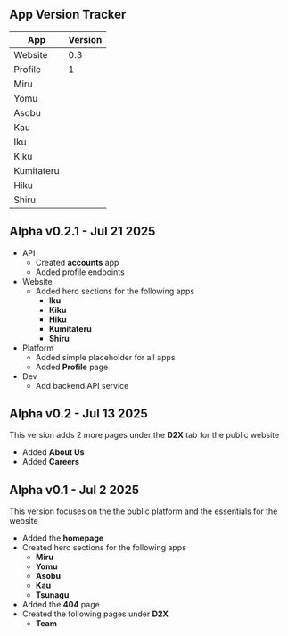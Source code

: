 ## App Version Tracker
| App        | Version |
| ---------- | ------- |
| Website    | 0.3     |
| Profile    | 1       |
| Miru       |         |
| Yomu       |         |
| Asobu      |         |
| Kau        |         |
| Iku        |         |
| Kiku       |         |
| Kumitateru |         |
| Hiku       |         |
| Shiru      |         |
## Alpha v0.2.1 - Jul 21 2025
- API
	-  Created **accounts** app
	- Added profile endpoints
- Website
	- Added hero sections for the following apps
		- **Iku**
		- **Kiku**
		- **Hiku**
		- **Kumitateru**
		- **Shiru**
- Platform
	- Added simple placeholder for all apps
	- Added **Profile** page
- Dev
	- Add backend API service
## Alpha v0.2 - Jul 13 2025
This version adds 2 more pages under the **D2X** tab for the public website
- Added **About Us**
- Added **Careers**
## Alpha v0.1 - Jul 2 2025
This version focuses on the the public platform and the essentials for the website
- Added the **homepage**
- Created hero sections for the following apps
	- **Miru**
	- **Yomu**
	- **Asobu**
	- **Kau**
	- **Tsunagu**
- Added the **404** page
- Created the following pages under **D2X**
	- **Team**
